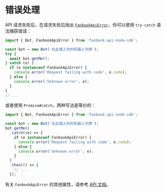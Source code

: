 # 错误处理

API 请求失败后，在请求失败后抛出 [`FanbookApiError`](/api/classes/FanbookApiError.html)，你可以使用 `try-catch` 语法捕获错误：

```ts
import { Bot, FanbookApiError } from 'fanbook-api-node-sdk';

const bot = new Bot('在此填入你的机器人令牌');
try {
  await bot.getMe();
} catch (e) {
  if (e instanceof FanbookApiError) {
    console.error('Request failing with code', e.code);
  } else {
    console.error('Unknown error', e);
  }
}
// ...
```

或者使用 `Promise#catch`，两种写法是等价的：

```ts
import { Bot, FanbookApiError } from 'fanbook-api-node-sdk';

const bot = new Bot('在此填入你的机器人令牌');
bot.getMe()
  .catch((e) => {
    if (e instanceof FanbookApiError) {
      console.error('Request failing with code', e.code);
    } else {
      console.error('Unknown error', e);
    }
  )
  .then(() => {
    // ...
  });
```

有关 `FanbookApiError` 的其他属性，请参考 [API 文档](/api/classes/FanbookApiError.html)。

